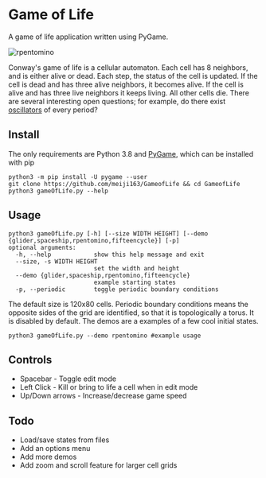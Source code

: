 # Game of Life
A game of life application written using PyGame.

![rpentomino](https://media.giphy.com/media/EA1yHtJbvWXDx2dWNr/giphy.gif)

Conway's game of life is a cellular automaton. Each cell has 8 neighbors, and is either alive or dead. Each step, the status of the cell is updated. If the cell is dead and has three alive neighbors, it becomes alive. If the cell is alive and has three live neighbors it keeps living. All other cells die. There are several interesting open questions; for example, do there exist [oscillators](https://www.conwaylife.com/wiki/Oscillator) of every period?
## Install
The only requirements are Python 3.8 and [PyGame](https://www.pygame.org/wiki/GettingStarted), which can be installed with pip

```
python3 -m pip install -U pygame --user
git clone https://github.com/meiji163/GameofLife && cd GameofLife
python3 gameOfLife.py --help 
```
## Usage
```
python3 gameOfLife.py [-h] [--size WIDTH HEIGHT] [--demo {glider,spaceship,rpentomino,fifteencycle}] [-p]
optional arguments:
  -h, --help            show this help message and exit
  --size, -s WIDTH HEIGHT
                        set the width and height
  --demo {glider,spaceship,rpentomino,fifteencycle}
                        example starting states
  -p, --periodic        toggle periodic boundary conditions
```

The default size is 120x80 cells. Periodic boundary conditions means the opposite sides of the grid are identified, so that it is topologically a torus. It is disabled by default. The demos are a examples of a few cool initial states.
```
python3 gameOfLife.py --demo rpentomino #example usage
``` 
## Controls
* Spacebar - Toggle edit mode
* Left Click - Kill or bring to life a cell when in edit mode
* Up/Down arrows - Increase/decrease game speed

## Todo
* Load/save states from files
* Add an options menu
* Add more demos
* Add zoom and scroll feature for larger cell grids
